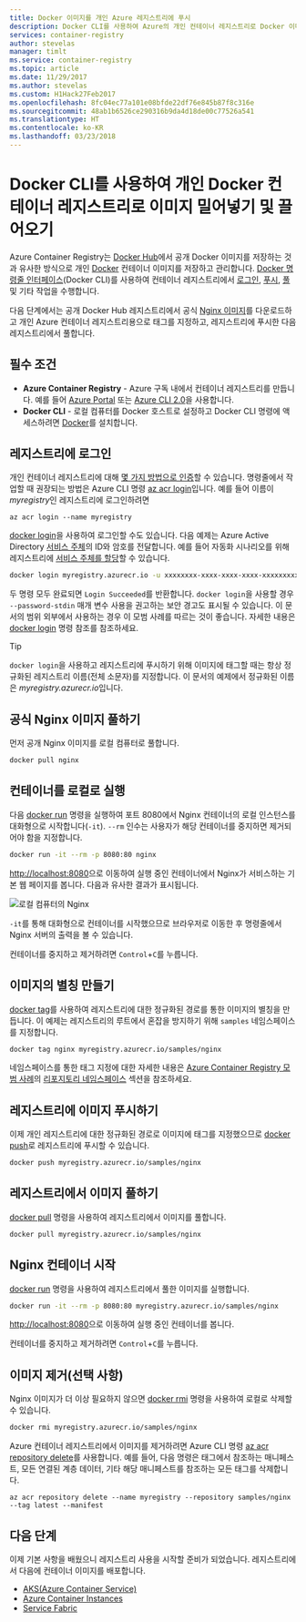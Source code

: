 ```yaml
---
title: Docker 이미지를 개인 Azure 레지스트리에 푸시
description: Docker CLI를 사용하여 Azure의 개인 컨테이너 레지스트리로 Docker 이미지 밀어넣기 및 끌어오기
services: container-registry
author: stevelas
manager: timlt
ms.service: container-registry
ms.topic: article
ms.date: 11/29/2017
ms.author: stevelas
ms.custom: H1Hack27Feb2017
ms.openlocfilehash: 8fc04ec77a101e08bfde22df76e845b87f8c316e
ms.sourcegitcommit: 48ab1b6526ce290316b9da4d18de00c77526a541
ms.translationtype: HT
ms.contentlocale: ko-KR
ms.lasthandoff: 03/23/2018
---
```

# <a name="push-your-first-image-to-a-private-docker-container-registry-using-the-docker-cli"></a>Docker CLI를 사용하여 개인 Docker 컨테이너 레지스트리로 이미지 밀어넣기 및 끌어오기

Azure Container Registry는 [Docker Hub](https://hub.docker.com/)에서 공개 Docker 이미지를 저장하는 것과 유사한 방식으로 개인 [Docker](http://hub.docker.com) 컨테이너 이미지를 저장하고 관리합니다. [Docker 명령줄 인터페이스](https://docs.docker.com/engine/reference/commandline/cli/)(Docker CLI)를 사용하여 컨테이너 레지스트리에서 [로그인](https://docs.docker.com/engine/reference/commandline/login/), [푸시](https://docs.docker.com/engine/reference/commandline/push/), [풀](https://docs.docker.com/engine/reference/commandline/pull/) 및 기타 작업을 수행합니다.

다음 단계에서는 공개 Docker Hub 레지스트리에서 공식 [Nginx 이미지](https://store.docker.com/images/nginx)를 다운로드하고 개인 Azure 컨테이너 레지스트리용으로 태그를 지정하고, 레지스트리에 푸시한 다음 레지스트리에서 풀합니다.

## <a name="prerequisites"></a>필수 조건

* **Azure Container Registry** - Azure 구독 내에서 컨테이너 레지스트리를 만듭니다. 예를 들어 [Azure Portal](container-registry-get-started-portal.md) 또는 [Azure CLI 2.0](container-registry-get-started-azure-cli.md)을 사용합니다.
* **Docker CLI** - 로컬 컴퓨터를 Docker 호스트로 설정하고 Docker CLI 명령에 액세스하려면 [Docker](https://docs.docker.com/engine/installation/)를 설치합니다.

## <a name="log-in-to-a-registry"></a>레지스트리에 로그인

개인 컨테이너 레지스트리에 대해 [몇 가지 방법으로 인증](container-registry-authentication.md)할 수 있습니다. 명령줄에서 작업할 때 권장되는 방법은 Azure CLI 명령 [az acr login](/cli/azure/acr?view=azure-cli-latest#az_acr_login)입니다. 예를 들어 이름이 *myregistry*인 레지스트리에 로그인하려면

```azurecli
az acr login --name myregistry
```

[docker login](https://docs.docker.com/engine/reference/commandline/login/)을 사용하여 로그인할 수도 있습니다. 다음 예제는 Azure Active Directory [서비스 주체](../active-directory/active-directory-application-objects.md)의 ID와 암호를 전달합니다. 예를 들어 자동화 시나리오를 위해 레지스트리에 [서비스 주체를 할당](container-registry-authentication.md#service-principal)할 수 있습니다.

```Bash
docker login myregistry.azurecr.io -u xxxxxxxx-xxxx-xxxx-xxxx-xxxxxxxxxxxx -p myPassword
```

두 명령 모두 완료되면 `Login Succeeded`를 반환합니다. `docker login`을 사용할 경우 `--password-stdin` 매개 변수 사용을 권고하는 보안 경고도 표시될 수 있습니다. 이 문서의 범위 외부에서 사용하는 경우 이 모범 사례를 따르는 것이 좋습니다. 자세한 내용은 [docker login](https://docs.docker.com/engine/reference/commandline/login/) 명령 참조를 참조하세요.

> [!TIP]
> `docker login`을 사용하고 레지스트리에 푸시하기 위해 이미지에 태그할 때는 항상 정규화된 레지스트리 이름(전체 소문자)를 지정합니다.  이 문서의 예제에서 정규화된 이름은 *myregistry.azurecr.io*입니다.

## <a name="pull-the-official-nginx-image"></a>공식 Nginx 이미지 풀하기

먼저 공개 Nginx 이미지를 로컬 컴퓨터로 풀합니다.

```Bash
docker pull nginx
```

## <a name="run-the-container-locally"></a>컨테이너를 로컬로 실행

다음 [docker run](https://docs.docker.com/engine/reference/run/) 명령을 실행하여 포트 8080에서 Nginx 컨테이너의 로컬 인스턴스를 대화형으로 시작합니다(`-it`). `--rm` 인수는 사용자가 해당 컨테이너를 중지하면 제거되어야 함을 지정합니다.

```Bash
docker run -it --rm -p 8080:80 nginx
```

[http://localhost:8080](http://localhost:8080)으로 이동하여 실행 중인 컨테이너에서 Nginx가 서비스하는 기본 웹 페이지를 봅니다. 다음과 유사한 결과가 표시됩니다.

![로컬 컴퓨터의 Nginx](./media/container-registry-get-started-docker-cli/nginx.png)

`-it`를 통해 대화형으로 컨테이너를 시작했으므로 브라우저로 이동한 후 명령줄에서 Nginx 서버의 출력을 볼 수 있습니다.

컨테이너를 중지하고 제거하려면 `Control`+`C`를 누릅니다.

## <a name="create-an-alias-of-the-image"></a>이미지의 별칭 만들기 

[docker tag](https://docs.docker.com/engine/reference/commandline/tag/)를 사용하여 레지스트리에 대한 정규화된 경로를 통한 이미지의 별칭을 만듭니다. 이 예제는 레지스트리의 루트에서 혼잡을 방지하기 위해 `samples` 네임스페이스를 지정합니다.

```Bash
docker tag nginx myregistry.azurecr.io/samples/nginx
```

네임스페이스를 통한 태그 지정에 대한 자세한 내용은 [Azure Container Registry 모범 사례](container-registry-best-practices.md#repository-namespaces)의 [리포지토리 네임스페이스](container-registry-best-practices.md) 섹션을 참조하세요.

## <a name="push-the-image-to-your-registry"></a>레지스트리에 이미지 푸시하기

이제 개인 레지스트리에 대한 정규화된 경로로 이미지에 태그를 지정했으므로 [docker push](https://docs.docker.com/engine/reference/commandline/push/)로 레지스트리에 푸시할 수 있습니다.

```Bash
docker push myregistry.azurecr.io/samples/nginx
```

## <a name="pull-the-image-from-your-registry"></a>레지스트리에서 이미지 풀하기

[docker pull](https://docs.docker.com/engine/reference/commandline/pull/) 명령을 사용하여 레지스트리에서 이미지를 풀합니다.

```Bash
docker pull myregistry.azurecr.io/samples/nginx
```

## <a name="start-the-nginx-container"></a>Nginx 컨테이너 시작

[docker run](https://docs.docker.com/engine/reference/run/) 명령을 사용하여 레지스트리에서 풀한 이미지를 실행합니다.

```Bash
docker run -it --rm -p 8080:80 myregistry.azurecr.io/samples/nginx
```

[http://localhost:8080](http://localhost:8080)으로 이동하여 실행 중인 컨테이너를 봅니다.

컨테이너를 중지하고 제거하려면 `Control`+`C`를 누릅니다.

## <a name="remove-the-image-optional"></a>이미지 제거(선택 사항)

Nginx 이미지가 더 이상 필요하지 않으면 [docker rmi](https://docs.docker.com/engine/reference/commandline/rmi/) 명령을 사용하여 로컬로 삭제할 수 있습니다.

```Bash
docker rmi myregistry.azurecr.io/samples/nginx
```

Azure 컨테이너 레지스트리에서 이미지를 제거하려면 Azure CLI 명령 [az acr repository delete](/cli/azure/acr/repository#az_acr_repository_delete)를 사용합니다. 예를 들어, 다음 명령은 태그에서 참조하는 매니페스트, 모든 연결된 계층 데이터, 기타 해당 매니페스트를 참조하는 모든 태그를 삭제합니다.

```azurecli
az acr repository delete --name myregistry --repository samples/nginx --tag latest --manifest
```

## <a name="next-steps"></a>다음 단계

이제 기본 사항을 배웠으니 레지스트리 사용을 시작할 준비가 되었습니다. 레지스트리에서 다음에 컨테이너 이미지를 배포합니다.

* [AKS(Azure Container Service)](../aks/tutorial-kubernetes-prepare-app.md)
* [Azure Container Instances](../container-instances/container-instances-tutorial-prepare-app.md)
* [Service Fabric](../service-fabric/service-fabric-tutorial-create-container-images.md)
